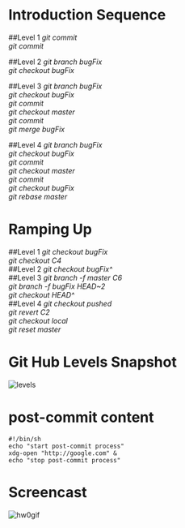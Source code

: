# Introduction Sequence
##Level 1
 *git commit*  
 *git commit*

##Level 2
 *git branch bugFix*  
 *git checkout bugFix*

##Level 3
 *git branch bugFix*  
 *git checkout bugFix*  
 *git commit*  
 *git checkout master*  
 *git commit*  
 *git merge bugFix*  

##Level 4
 *git branch bugFix*  
 *git checkout bugFix*  
 *git commit*  
 *git checkout master*  
 *git commit*  
 *git checkout bugFix*  
 *git rebase master*  

# Ramping Up
##Level 1
 *git checkout bugFix*  
 *git checkout C4*  
##Level 2
 *git checkout bugFix^*  
##Level 3
 *git branch -f master C6*  
 *git branch -f bugFix HEAD~2*  
 *git checkout HEAD^*  
##Level 4
 *git checkout pushed*  
 *git revert C2*  
 *git checkout local*  
 *git reset master*  
 
# Git Hub Levels Snapshot
![levels](https://cloud.githubusercontent.com/assets/8634231/9722703/1e066f82-5580-11e5-9c0c-858df50b9f65.PNG)

# post-commit content

    #!/bin/sh  
    echo "start post-commit process"  
    xdg-open "http://google.com" &  
    echo "stop post-commit process"  
    

# Screencast
![hw0gif](https://cloud.githubusercontent.com/assets/8634231/9723046/3a29fd8a-5587-11e5-9086-b314def1a2aa.gif)
